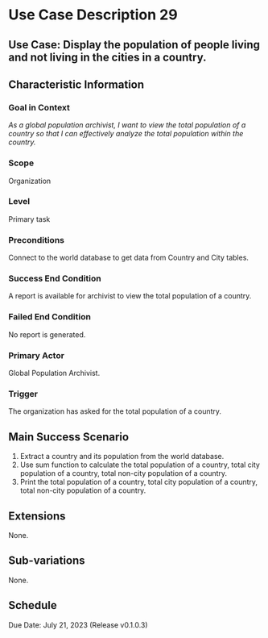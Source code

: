 # Use Case Description 29

## Use Case: Display the population of people living and not living in the cities in a country. 

## Characteristic Information

### Goal in Context
*As a global population archivist, I want to view the total population of a country so that I can effectively analyze the total population within the country.*

### Scope
Organization

### Level
Primary task

### Preconditions
Connect to the world database to get data from Country and City tables. 

### Success End Condition
A report is available for archivist to view the total population of a country.

### Failed End Condition
No report is generated. 

### Primary Actor
Global Population Archivist. 

### Trigger
The organization has asked for the total population of a country.

## Main Success Scenario
1. Extract a country and its population from the world database.
2. Use sum function to calculate the total population of a country, total city population of a country, total non-city population of a country.
3. Print the total population of a country, total city population of a country, total non-city population of a country.

## Extensions
None.

## Sub-variations
None.

## Schedule
Due Date: July 21, 2023 (Release v0.1.0.3)


